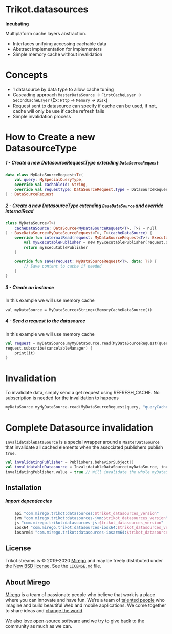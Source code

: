 # Trikot.datasources
**Incubating**

Multiplaform cache layers abstraction.
- Interfaces unifying accessing cachable data
- Abstract implementation for implementers
- Simple memory cache without invalidation

# Concepts
- 1 datasource by data type to allow cache tuning
- Cascading approach `MasterDataSource` -> `FirstCacheLayer` -> `SecondCacheLayer` (Ex: `Http` -> `Memory` -> `Disk`)
- Request sent to datasource can specify if cache can be used, if not, cache will only be use if cache refresh fails
- Simple invalidation process

# How to Create a new DatasourceType

##### 1 - Create a new DatasourceRequestType extending `DataSourceRequest`
```kotlin
data class MyDataSourceRequest<T>(
    val query: MySpecialQueryType,
    override val cachableId: String,
    override val requestType: DataSourceRequest.Type = DataSourceRequest.Type.USE_CACHE
) : DataSourceRequest
```

##### 2 - Create a new DatasourceType extending `BaseDataSource` and override internalRead
```kotlin
class MyDataSource<T>(    
    cacheDataSource: DataSource<MyDataSourceRequest<T>, T>? = null
) : BaseDataSource<MyDataSourceRequest<T>, T>(cacheDataSource) {
    override fun internalRead(request: MyDataSourceRequest<T>): ExecutablePublisher<T> {
        val myExecutablePublisher = new MyExecutablePublisher(request.query)
        return myExecutablePublisher
    }
    
    override fun save(request: MyDataSourceRequest<T>, data: T?) {
        // Save content to cache if needed
    }
}
```

##### 3 - Create an instance
In this example we will use memory cache
```
val myDataSource = MyDataSource<String>(MemoryCacheDataSource())
```

##### 4 - Send a request to the datasource
In this example we will use memory cache
```kotlin
val request = myDataSource.myMyDataSource.read(MyDataSourceRequest(query, "queryCacheId"))
request.subscribe(cancelableManager) {
    print(it)
}
```

# Invalidation
To invalidate data, simply send a get request using REFRESH_CACHE. No subscription is needed for the invalidation to happens
```kotlin
myDataSource.myMyDataSource.read(MyDataSourceRequest(query, "queryCacheId", DataSourceRequest.Type.REFRESH_CACHE))
```

# Complete Datasource invalidation
`InvalidatableDataSource` is a special wrapper around a `MasterDataSource` that invalidate all cached elements when the associated publishers publish `true`.
```kotlin
val invalidatingPublisher = Publishers.behaviorSubject()
val invalidatableDatasource = InvalidatableDataSource(myDataSource, invalidatingPublisher)
invalidatingPublisher.value = true // Will invalidate the whole myDataSource cache
```

## Installation
##### Import dependencies
```groovy
    api "com.mirego.trikot:datasources:$trikot_datasources_version"
    jvm "com.mirego.trikot:datasources-jvm:$trikot_datasources_version"
    js "com.mirego.trikot:datasources-js:$trikot_datasources_version"
    iosx64 "com.mirego.trikot:datasources-iosx64:$trikot_datasources_version"
    iosarm64 "com.mirego.trikot:datasources-iosarm64:$trikot_datasources_version"
```

## License

Trikot.streams is © 2019-2020 [Mirego](https://www.mirego.com) and may be freely distributed under the [New BSD license](http://opensource.org/licenses/BSD-3-Clause). See the [`LICENSE.md`](https://github.com/mirego/trikot.datasources/blob/master/LICENSE.md) file.

## About Mirego

[Mirego](https://www.mirego.com) is a team of passionate people who believe that work is a place where you can innovate and have fun. We’re a team of [talented people](https://life.mirego.com) who imagine and build beautiful Web and mobile applications. We come together to share ideas and [change the world](http://www.mirego.org).

We also [love open-source software](https://open.mirego.com) and we try to give back to the community as much as we can.

